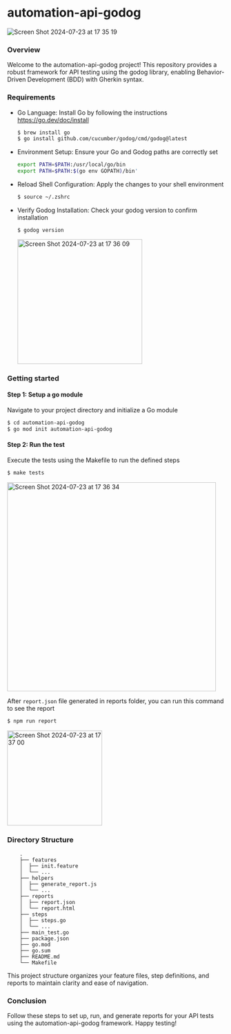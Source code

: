 # automation-api-godog
![Screen Shot 2024-07-23 at 17 35 19](https://github.com/user-attachments/assets/13bc6948-6862-4987-b2ef-5ce2c6dc2a9a)

### Overview
Welcome to the automation-api-godog project! This repository provides a robust framework for API testing using the godog library, enabling Behavior-Driven Development (BDD) with Gherkin syntax.

### Requirements
- Go Language: Install Go by following the instructions https://go.dev/doc/install
  ```sh
  $ brew install go
  $ go install github.com/cucumber/godog/cmd/godog@latest
  ```
- Environment Setup: Ensure your Go and Godog paths are correctly set
  ```sh
  export PATH=$PATH:/usr/local/go/bin
  export PATH=$PATH:$(go env GOPATH)/bin'
  ```
- Reload Shell Configuration: Apply the changes to your shell environment
  ```sh
  $ source ~/.zshrc
  ```
- Verify Godog Installation: Check your godog version to confirm installation
  ```
  $ godog version
  ```
  <img width="289" alt="Screen Shot 2024-07-23 at 17 36 09" src="https://github.com/user-attachments/assets/87992a4b-91ef-44dd-b7d6-d800eebb8cb4">

### Getting started
#### Step 1: Setup a go module
Navigate to your project directory and initialize a Go module
```sh
$ cd automation-api-godog
$ go mod init automation-api-godog
```

#### Step 2: Run the test
Execute the tests using the Makefile to run the defined steps
```sh
$ make tests
```
<img width="484" alt="Screen Shot 2024-07-23 at 17 36 34" src="https://github.com/user-attachments/assets/c80d25e7-82cb-4f13-8c47-447cdcabeeb4">

After `report.json` file generated in reports folder, you can run this command to see the report
```sh
$ npm run report
```
<img width="220" alt="Screen Shot 2024-07-23 at 17 37 00" src="https://github.com/user-attachments/assets/60ca6489-6038-4851-a592-5c19a0418f22">

### Directory Structure
        .
        ├── features
        │  ├── init.feature
        │  └── ...
        ├── helpers
        │  ├── generate_report.js
        │  └── ...
        ├── reports
        │  ├── report.json
        │  └── report.html
        ├── steps
        │  ├── steps.go
        │  └── ...
        ├── main_test.go
        ├── package.json
        ├── go.mod
        ├── go.sum
        ├── README.md
        └── Makefile

This project structure organizes your feature files, step definitions, and reports to maintain clarity and ease of navigation.

### Conclusion
Follow these steps to set up, run, and generate reports for your API tests using the automation-api-godog framework. Happy testing!

